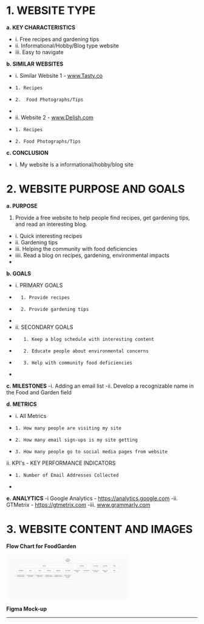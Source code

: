 # 1. WEBSITE TYPE

  **a. KEY CHARACTERISTICS**
 - i. Free recipes and gardening tips
- ii. Informational/Hobby/Blog type website
- iii. Easy to navigate

 **b. SIMILAR WEBSITES**
 - i. Similar Website 1 - www.Tasty.co
 -     1. Recipes
 -     2.  Food Photographs/Tips
 -  
 - ii. Website 2 - www.Delish.com
 -     1. Recipes
 -     2. Food Photographs/Tips

 **c. CONCLUSION**
- i. My website is a informational/hobby/blog site 

# 2. WEBSITE PURPOSE AND GOALS
**a. PURPOSE**
 1. Provide a free website to help people find recipes, get gardening tips, and read an interesting blog.

 - i. Quick interesting recipes 
 - ii. Gardening tips
 - iii. Helping the community with food deficiencies
 - iiii. Read a blog on recipes, gardening, environmental impacts
 - 
**b. GOALS**
- i.   PRIMARY GOALS
-       1. Provide recipes
-       2. Provide gardening tips
-       
- ii.  SECONDARY GOALS
-        1. Keep a blog schedule with interesting content
-        2. Educate people about environmental concerns
-        3. Help with community food deficiencies
-        
**c. MILESTONES**
-i. Adding an email list
-ii. Develop a recognizable name in the Food and Garden field

**d. METRICS**
- i.  All Metrics
-     1. How many people are visiting my site
-     2. How many email sign-ups is my site getting
-     3. How many people go to social media pages from website

ii. KPI's - KEY PERFORMANCE INDICATORS
-     1. Number of Email Addresses Collected
-     
**e. ANALYTICS**
-i Google Analytics - 
    https://analytics.google.com
-ii. GTMetrix - https://gtmetrix.com 
-iii. www.grammarly.com

# 3. WEBSITE CONTENT AND IMAGES

**Flow Chart for FoodGarden** 

![Website flowchart](https://github.com/CygnusX123/Mod-2_Web_Dev_Specialist/blob/master/FoodGarden%20Website%20Flowchart%20Small.jpeg)

**Figma Mock-up**

- --




